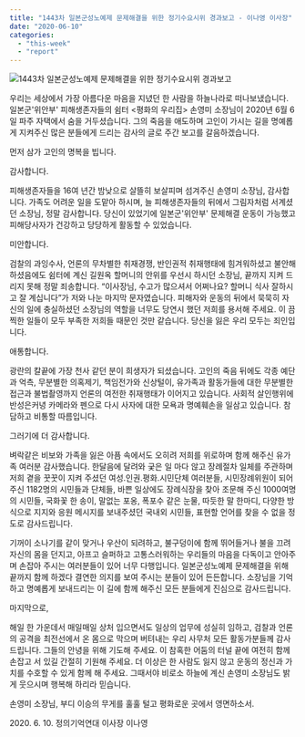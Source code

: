 ```yaml
---
title: "1443차 일본군성노예제 문제해결을 위한 정기수요시위 경과보고 - 이나영 이사장"
date: "2020-06-10"
categories: 
  - "this-week"
  - "report"
---
```


![](https://r2.womenandwar.net/2020/06/mqdefault.jpg)1443차 일본군성노예제 문제해결을 위한 정기수요시위 경과보고

우리는 세상에서 가장 아름다운 마음을 지녔던 한 사람을 하늘나라로 떠나보냈습니다. 일본군'위안부' 피해생존자들의 쉼터 <평화의 우리집> 손영미 소장님이 2020년 6월 6일 파주 자택에서 숨을 거두셨습니다. 그의 죽음을 애도하며 고인이 가시는 길을 명예롭게 지켜주신 많은 분들에게 드리는 감사의 글로 주간 보고를 갈음하겠습니다.

먼저 삼가 고인의 명복을 빕니다.

감사합니다.

피해생존자들을 16여 년간 밤낮으로 살뜰히 보살피며 섬겨주신 손영미 소장님, 감사합니다. 가족도 어려운 일을 도맡아 하시며, 늘 피해생존자들의 뒤에서 그림자처럼 서계셨던 소장님, 정말 감사합니다. 당신이 있었기에 일본군'위안부' 문제해결 운동이 가능했고 피해당사자가 건강하고 당당하게 활동할 수 있었습니다.

미안합니다.

검찰의 과잉수사, 언론의 무차별한 취재경쟁, 반인권적 취재행태에 힘겨워하셨고 불안해하셨음에도 쉼터에 계신 길원옥 할머니의 안위를 우선시 하시던 소장님, 끝까지 지켜 드리지 못해 정말 죄송합니다. “이사장님, 수고가 많으셔서 어쩌나요? 할머니 식사 잘하시고 잘 계십니다”가 저와 나눈 마지막 문자였습니다. 피해자와 운동의 뒤에서 묵묵히 자신의 일에 충실하셨던 소장님의 역할을 너무도 당연시 했던 저희를 용서해 주세요. 이 끔찍한 일들이 모두 부족한 저희들 때문인 것만 같습니다. 당신을 잃은 우리 모두는 죄인입니다.

애통합니다.

광란의 칼끝에 가장 천사 같던 분이 희생자가 되셨습니다. 고인의 죽음 뒤에도 각종 예단과 억측, 무분별한 의혹제기, 책임전가와 신상털이, 유가족과 활동가들에 대한 무분별한 접근과 불법촬영까지 언론의 여전한 취재행태가 이어지고 있습니다. 사회적 살인행위에 반성은커녕 카메라와 펜으로 다시 사자에 대한 모욕과 명예훼손을 일삼고 있습니다. 참담하고 비통할 따름입니다.

그러기에 더 감사합니다.

벼락같은 비보와 가족을 잃은 아픔 속에서도 오히려 저희를 위로하며 함께 해주신 유가족 여러분 감사했습니다. 한달음에 달려와 궂은 일 마다 않고 장례절차 일체를 주관하며 저희 곁을 꿋꿋이 지켜 주셨던 여성.인권.평화.시민단체 여러분들, 시민장례위원이 되어 주신 1182명의 시민들과 단체들, 바쁜 일상에도 장례식장을 찾아 조문해 주신 1000여명의 시민들, 국화꽃 한 송이, 말없는 포옹, 폭포수 같은 눈물, 따듯한 말 한마디, 다양한 방식으로 지지와 응원 메시지를 보내주셨던 국내외 시민들, 표현할 언어를 찾을 수 없을 정도로 감사드립니다.

기꺼이 소나기를 같이 맞거나 우산이 되려하고, 불구덩이에 함께 뛰어들거나 불을 끄려 자신의 몸을 던지고, 아프고 슬퍼하고 고통스러워하는 우리들의 마음을 다독이고 안아주며 손잡아 주시는 여러분들이 있어 너무 다행입니다. 일본군성노예제 문제해결을 위해 끝까지 함께 하겠다 결연한 의지를 보여 주시는 분들이 있어 든든합니다. 소장님을 기억하고 명예롭게 보내드리는 이 길에 함께 해주신 모든 분들에게 진심으로 감사드립니다.

마지막으로,

해일 한 가운데서 매일매일 상처 입으면서도 일상의 업무에 성실히 임하고, 검찰과 언론의 공격을 최전선에서 온 몸으로 막으며 버텨내는 우리 사무처 모든 활동가분들께 감사드립니다. 그들의 안녕을 위해 기도해 주세요. 이 참혹한 어둠의 터널 끝에 여전히 함께 손잡고 서 있길 간절히 기원해 주세요. 더 이상은 한 사람도 잃지 않고 운동의 정신과 가치를 수호할 수 있게 함께 해 주세요. 그때서야 비로소 하늘에 계신 손영미 소장님도 밝게 웃으시며 행복해 하리라 믿습니다.

손영미 소장님, 부디 이승의 무게를 훌훌 털고 평화로운 곳에서 영면하소서.

2020\. 6. 10. 정의기억연대 이사장 이나영
